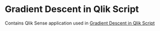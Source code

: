 # Gradient Descent in Qlik Script

Contains Qlik Sense application used in [Gradient Descent in Qlik Script](http://dataonthe.rocks/gradient-descent/)
